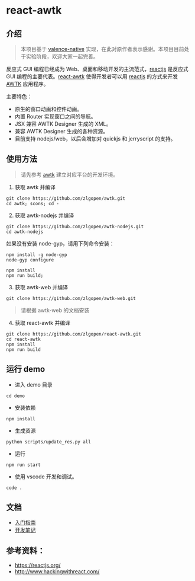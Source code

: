 # react-awtk

## 介绍

> 本项目基于 [valence-native](https://valence-native.js.org) 实现，在此对原作者表示感谢。本项目目前处于实验阶段，欢迎大家一起完善。

反应式 GUI 编程已经成为 Web、桌面和移动开发的主流范式，[reactjs](https://reactjs.org/) 是反应式 GUI 编程的主要代表。[react-awtk](https://github.com/zlgopen/react-awtk) 使得开发者可以用 [reactjs](https://reactjs.org/) 的方式来开发 [AWTK](https://github.com/zlgopen/awtk) 应用程序。

主要特色：

- 原生的窗口动画和控件动画。
- 内置 Router 实现窗口之间的导航。
- JSX 兼容 AWTK Designer 生成的 XML。
- 兼容 AWTK Designer 生成的各种资源。
- 目前支持 nodejs/web，以后会增加对 quickjs 和 jerryscript 的支持。

## 使用方法

> 请先参考 [awtk](https://github.com/zlgopen/awtk) 建立对应平台的开发环境。

1. 获取 awtk 并编译

```
git clone https://github.com/zlgopen/awtk.git
cd awtk; scons; cd -
```

2. 获取 awtk-nodejs 并编译

```
git clone https://github.com/zlgopen/awtk-nodejs.git
cd awtk-nodejs
```

如果没有安装 node-gyp，请用下列命令安装：

```
npm install -g node-gyp
node-gyp configure
```

```
npm install
npm run build;
```

3. 获取 awtk-web 并编译

```
git clone https://github.com/zlgopen/awtk-web.git
```

> 请根据 awtk-web 的文档安装

4. 获取 react-awtk 并编译

```
git clone https://github.com/zlgopen/react-awtk.git
cd react-awtk
npm install
npm run build
```

## 运行 demo

- 进入 demo 目录

```
cd demo
```

- 安装依赖

```
npm install
```

- 生成资源

```
python scripts/update_res.py all
```

- 运行

```
npm run start
```

- 使用 vscode 开发和调试。

```
code .
```

## 文档

- [入门指南](docs/get_started.md)
- [开发笔记](docs/dev_notes.md)

## 参考资料：

- https://reactjs.org/
- http://www.hackingwithreact.com/
